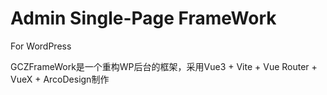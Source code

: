# Admin Single-Page FrameWork
For WordPress

GCZFrameWork是一个重构WP后台的框架，采用Vue3 + Vite + Vue Router + VueX + ArcoDesign制作